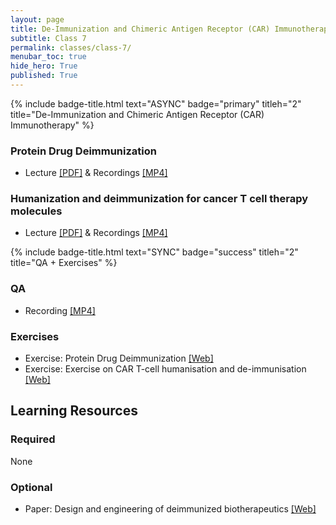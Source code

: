 ```yaml
---
layout: page
title: De-Immunization and Chimeric Antigen Receptor (CAR) Immunotherapy 
subtitle: Class 7
permalink: classes/class-7/
menubar_toc: true
hide_hero: True
published: True
---
```


{% include badge-title.html text="ASYNC" badge="primary" titleh="2" title="De-Immunization and Chimeric Antigen Receptor (CAR) Immunotherapy" %}

### Protein Drug Deimmunization

- Lecture [[PDF]](http://www.cbs.dtu.dk/courses/27685.imm/deimmune_Presentation/2021_01_12_Deimmunization_22145.pdf) & Recordings [[MP4]](http://www.cbs.dtu.dk/courses/27685.imm/deimmune_Presentation/2021_01_12_DeimmunePresentation.mp4)

###  Humanization and deimmunization for cancer T cell therapy molecules

- Lecture [[PDF]](http://teaching.healthtech.dtu.dk/36685/images/8/87/Deimmunisation.pptx.pdf) & Recordings [[MP4]](http://www.cbs.dtu.dk/courses/27685.imm/recordings/22145_2021/Deimmunisation_CART-cells.mp4)

{% include badge-title.html text="SYNC" badge="success" titleh="2" title="QA + Exercises" %}

### QA

- Recording [[MP4]](#)

### Exercises

- Exercise: Protein Drug Deimmunization [[Web]](https://teaching.healthtech.dtu.dk/22145/index.php/Protein_Drug_Deimmunization)
- Exercise: Exercise on CAR T-cell humanisation and de-immunisation [[Web]](http://teaching.healthtech.dtu.dk/36685/index.php/Exercise_on_CAR_T-cell_humanisation_and_de-immunisation)


## Learning Resources

### Required

None

### Optional

- Paper: Design and engineering of deimmunized biotherapeutics [[Web]](https://www.ncbi.nlm.nih.gov/pubmed/27322891)
